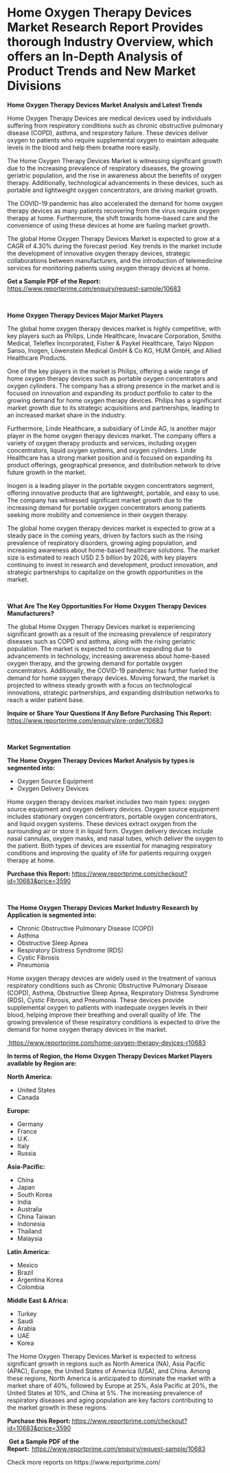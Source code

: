 <p><h1>Home Oxygen Therapy Devices Market Research Report Provides thorough Industry Overview, which offers an In-Depth Analysis of Product Trends and New Market Divisions</h1></p><p><strong>Home Oxygen Therapy Devices Market Analysis and Latest Trends</strong></p>
<p><p>Home Oxygen Therapy Devices are medical devices used by individuals suffering from respiratory conditions such as chronic obstructive pulmonary disease (COPD), asthma, and respiratory failure. These devices deliver oxygen to patients who require supplemental oxygen to maintain adequate levels in the blood and help them breathe more easily.</p><p>The Home Oxygen Therapy Devices Market is witnessing significant growth due to the increasing prevalence of respiratory diseases, the growing geriatric population, and the rise in awareness about the benefits of oxygen therapy. Additionally, technological advancements in these devices, such as portable and lightweight oxygen concentrators, are driving market growth. </p><p>The COVID-19 pandemic has also accelerated the demand for home oxygen therapy devices as many patients recovering from the virus require oxygen therapy at home. Furthermore, the shift towards home-based care and the convenience of using these devices at home are fueling market growth.</p><p>The global Home Oxygen Therapy Devices Market is expected to grow at a CAGR of 4.30% during the forecast period. Key trends in the market include the development of innovative oxygen therapy devices, strategic collaborations between manufacturers, and the introduction of telemedicine services for monitoring patients using oxygen therapy devices at home.</p></p>
<p><strong>Get a Sample PDF of the Report:&nbsp;</strong> <a href="https://www.reportprime.com/enquiry/request-sample/10683">https://www.reportprime.com/enquiry/request-sample/10683</a></p>
<p>&nbsp;</p>
<p><strong>Home Oxygen Therapy Devices Major Market Players</strong></p>
<p><p>The global home oxygen therapy devices market is highly competitive, with key players such as Philips, Linde Healthcare, Invacare Corporation, Smiths Medical, Teleflex Incorporated, Fisher & Paykel Healthcare, Taiyo Nippon Sanso, Inogen, Löwenstein Medical GmbH & Co KG, HUM GmbH, and Allied Healthcare Products.</p><p>One of the key players in the market is Philips, offering a wide range of home oxygen therapy devices such as portable oxygen concentrators and oxygen cylinders. The company has a strong presence in the market and is focused on innovation and expanding its product portfolio to cater to the growing demand for home oxygen therapy devices. Philips has a significant market growth due to its strategic acquisitions and partnerships, leading to an increased market share in the industry.</p><p>Furthermore, Linde Healthcare, a subsidiary of Linde AG, is another major player in the home oxygen therapy devices market. The company offers a variety of oxygen therapy products and services, including oxygen concentrators, liquid oxygen systems, and oxygen cylinders. Linde Healthcare has a strong market position and is focused on expanding its product offerings, geographical presence, and distribution network to drive future growth in the market.</p><p>Inogen is a leading player in the portable oxygen concentrators segment, offering innovative products that are lightweight, portable, and easy to use. The company has witnessed significant market growth due to the increasing demand for portable oxygen concentrators among patients seeking more mobility and convenience in their oxygen therapy.</p><p>The global home oxygen therapy devices market is expected to grow at a steady pace in the coming years, driven by factors such as the rising prevalence of respiratory disorders, growing aging population, and increasing awareness about home-based healthcare solutions. The market size is estimated to reach USD 2.5 billion by 2026, with key players continuing to invest in research and development, product innovation, and strategic partnerships to capitalize on the growth opportunities in the market.</p></p>
<p>&nbsp;</p>
<p><strong>What Are The Key Opportunities For Home Oxygen Therapy Devices Manufacturers?</strong></p>
<p><p>The global Home Oxygen Therapy Devices market is experiencing significant growth as a result of the increasing prevalence of respiratory diseases such as COPD and asthma, along with the rising geriatric population. The market is expected to continue expanding due to advancements in technology, increasing awareness about home-based oxygen therapy, and the growing demand for portable oxygen concentrators. Additionally, the COVID-19 pandemic has further fueled the demand for home oxygen therapy devices. Moving forward, the market is projected to witness steady growth with a focus on technological innovations, strategic partnerships, and expanding distribution networks to reach a wider patient base.</p></p>
<p><strong>Inquire or Share Your Questions If Any Before Purchasing This Report:</strong> <a href="https://www.reportprime.com/enquiry/pre-order/10683">https://www.reportprime.com/enquiry/pre-order/10683</a></p>
<p>&nbsp;</p>
<p><strong>Market Segmentation</strong></p>
<p><strong>The Home Oxygen Therapy Devices Market Analysis by types is segmented into:</strong></p>
<p><ul><li>Oxygen Source Equipment</li><li>Oxygen Delivery Devices</li></ul></p>
<p><p>Home oxygen therapy devices market includes two main types: oxygen source equipment and oxygen delivery devices. Oxygen source equipment includes stationary oxygen concentrators, portable oxygen concentrators, and liquid oxygen systems. These devices extract oxygen from the surrounding air or store it in liquid form. Oxygen delivery devices include nasal cannulas, oxygen masks, and nasal tubes, which deliver the oxygen to the patient. Both types of devices are essential for managing respiratory conditions and improving the quality of life for patients requiring oxygen therapy at home.</p></p>
<p><strong>Purchase this Report:&nbsp;</strong><a href="https://www.reportprime.com/checkout?id=10683&price=3590">https://www.reportprime.com/checkout?id=10683&price=3590</a></p>
<p>&nbsp;</p>
<p><strong>The Home Oxygen Therapy Devices Market Industry Research by Application is segmented into:</strong></p>
<p><ul><li>Chronic Obstructive Pulmonary Disease (COPD)</li><li>Asthma</li><li>Obstructive Sleep Apnea</li><li>Respiratory Distress Syndrome (RDS)</li><li>Cystic Fibrosis</li><li>Pneumonia</li></ul></p>
<p><p>Home oxygen therapy devices are widely used in the treatment of various respiratory conditions such as Chronic Obstructive Pulmonary Disease (COPD), Asthma, Obstructive Sleep Apnea, Respiratory Distress Syndrome (RDS), Cystic Fibrosis, and Pneumonia. These devices provide supplemental oxygen to patients with inadequate oxygen levels in their blood, helping improve their breathing and overall quality of life. The growing prevalence of these respiratory conditions is expected to drive the demand for home oxygen therapy devices in the market.</p></p>
<p><a href="https://www.reportprime.com/home-oxygen-therapy-devices-r10683">&nbsp;https://www.reportprime.com/home-oxygen-therapy-devices-r10683</a></p>
<p><strong>In terms of Region, the Home Oxygen Therapy Devices Market Players available by Region are:</strong></p>
<p>
    <p> <strong> North America: </strong>
        <ul>
            <li>United States</li>
            <li>Canada</li>
        </ul>
        </p> 
    <p> <strong> Europe: </strong>
        <ul>
            <li>Germany</li>
            <li>France</li>
            <li>U.K.</li>
            <li>Italy</li>
            <li>Russia</li>
        </ul>
        </p> 
    <p> <strong> Asia-Pacific: </strong>
        <ul>
            <li>China</li>
            <li>Japan</li>
            <li>South Korea</li>
            <li>India</li>
            <li>Australia</li>
            <li>China Taiwan</li>
            <li>Indonesia</li>
            <li>Thailand</li>
            <li>Malaysia</li>
        </ul>
        </p> 
    <p> <strong> Latin America: </strong>
        <ul>
            <li>Mexico</li>
            <li>Brazil</li>
            <li>Argentina Korea</li>
            <li>Colombia</li>
        </ul>
        </p> 
    <p> <strong> Middle East & Africa: </strong>
        <ul>
            <li>Turkey</li>
            <li>Saudi</li>
            <li>Arabia</li>
            <li>UAE</li>
            <li>Korea</li>
        </ul>
    </p>
    </p>
<p><p>The Home Oxygen Therapy Devices Market is expected to witness significant growth in regions such as North America (NA), Asia Pacific (APAC), Europe, the United States of America (USA), and China. Among these regions, North America is anticipated to dominate the market with a market share of 40%, followed by Europe at 25%, Asia Pacific at 20%, the United States at 10%, and China at 5%. The increasing prevalence of respiratory diseases and aging population are key factors contributing to the market growth in these regions.</p></p>
<p><strong>Purchase this Report: </strong><a href="https://www.reportprime.com/checkout?id=10683&price=3590">https://www.reportprime.com/checkout?id=10683&price=3590</a></p>
<p>&nbsp;<strong>Get a Sample PDF of the Report:&nbsp;&nbsp;</strong><a href="https://www.reportprime.com/enquiry/request-sample/10683">https://www.reportprime.com/enquiry/request-sample/10683</a></p>
<p><strong></strong></p>
<p>Check more reports on https://www.reportprime.com/</p>